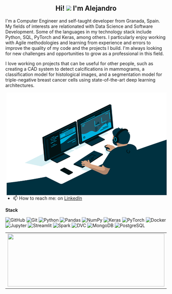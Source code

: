 <h2 align="center">Hi! <a href="https://www.gautamkrishnar.com/"><img src="https://media.giphy.com/media/hvRJCLFzcasrR4ia7z/giphy.gif" width="25px"></a> I'm Alejandro</h2>

I'm a Computer Engineer and self-taught developer from Granada, Spain. My fields of interests are relationated with Data Science and Software Development. Some of the languages in my technology stack include Python, SQL, PyTorch and Keras, among others. I particularly enjoy working with Agile methodologies and learning from experience and errors to improve the quality of my code and the projects I build. I'm always looking for new challenges and opportunities to grow as a professional in this field.

I love working on projects that can be useful for other people, such as creating a CAD system to detect calcifications in mammograms, a classification model for histological images, and a segmentation model for triple-negative breast cancer cells using state-of-the-art deep learning architectures.

  <img align="right" alt="GIF" src="code.gif" width="500" height="320" />

- 📫 How to reach me: on [LinkedIn](https://www.linkedin.com/ajf97/)

**Stack**

<p>
<img alt="GitHub" src="https://img.shields.io/badge/GitHub-%23121011.svg?&style=flat&logo=github&logoColor=white"/>
<img alt="Git" src="https://img.shields.io/badge/git-%23F05033.svg?&style=flat&logo=git&logoColor=white"/>
<img alt="Python" src="https://img.shields.io/badge/Python-%2314354C.svg?&style=flat&logo=python&logoColor=white"/>
<img alt="Pandas" src="https://img.shields.io/badge/Pandas-%23150458.svg?&style=flat&logo=pandas&logoColor=white" />
<img alt="NumPy" src="https://img.shields.io/badge/NumPy-%23013243.svg?&style=flat&logo=numpy&logoColor=white" />
<img alt="Keras" src="https://img.shields.io/badge/Keras-%23D00000.svg?&style=flat&logo=Keras&logoColor=white"/>
<img alt="PyTorch" src="https://img.shields.io/badge/PyTorch-%23D00000.svg?&style=flat&logo=PyTorch&logoColor=white&color=EE4C2C"/>
<img alt="Docker" src="https://img.shields.io/badge/Docker-%230db7ed.svg?&style=flat&logo=docker&logoColor=white"/>
<img alt="Jupyter" src="https://img.shields.io/badge/Jupyter-%23F37626.svg?&style=flat&logo=Jupyter&logoColor=white"/>
<img alt="Streamlit" src="https://img.shields.io/badge/Streamlit-%23D00000.svg?&style=flat&logo=Streamlit&logoColor=white&color=FF4B4B"/>
<img alt="Spark" src="https://img.shields.io/badge/Spark-%23D00000.svg?&style=flat&logo=ApacheSpark&logoColor=white&color=E25A1C"/>
<img alt="DVC" src="https://img.shields.io/badge/DVC-%23D00000.svg?&style=flat&logo=DVC&logoColor=white&color=13ADC7"/>
<img alt="MongoDB" src="https://img.shields.io/badge/MongoDB-%23D00000.svg?&style=flat&logo=MongoDB&logoColor=white&color=747A248"/>
<img alt="PostgreSQL" src="https://img.shields.io/badge/PostgreSQL-%23D00000.svg?&style=flat&logo=PostgreSQL&logoColor=white&color=4169E1"/>


  
  
 
</p>


<table width="800px">
<tr>
<td valign="top" width="50%">

 <img width="490" height="165" src="https://github-readme-stats.vercel.app/api?username=ajf97&show_icons=true"/>

</td>
<td valign="top" width="50%">

<img width="490" height="165" src="https://github-readme-stats.vercel.app/api/top-langs/?username=ajf97&layout=compact"/>

</td>
  </tr>
  </table>
